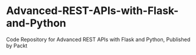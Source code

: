 # Advanced-REST-APIs-with-Flask-and-Python
Code Repository for Advanced REST APIs with Flask and Python, Published by Packt
